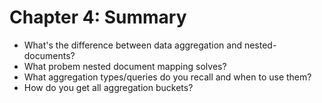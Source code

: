 # Chapter 4: Summary #

* What's the difference between data aggregation and nested-documents?
* What probem nested document mapping solves?
* What aggregation types/queries do you recall and when to use them?
* How do you get all aggregation buckets?